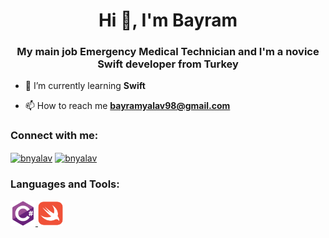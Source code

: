 <h1 align="center">Hi 👋, I'm Bayram</h1>
<h3 align="center">My main job Emergency Medical Technician and I'm a novice Swift developer from Turkey</h3>

- 🌱 I’m currently learning **Swift**

- 📫 How to reach me **bayramyalav98@gmail.com**

<h3 align="left">Connect with me:</h3>
<p align="left">
<a href="https://twitter.com/bnyalav" target="blank"><img align="center" src="https://raw.githubusercontent.com/rahuldkjain/github-profile-readme-generator/master/src/images/icons/Social/twitter.svg" alt="bnyalav" height="30" width="40" /></a>
<a href="https://instagram.com/bnyalav" target="blank"><img align="center" src="https://raw.githubusercontent.com/rahuldkjain/github-profile-readme-generator/master/src/images/icons/Social/instagram.svg" alt="bnyalav" height="30" width="40" /></a>
</p>

<h3 align="left">Languages and Tools:</h3>
<p align="left"> <a href="https://www.w3schools.com/cs/" target="_blank" rel="noreferrer"> <img src="https://raw.githubusercontent.com/devicons/devicon/master/icons/csharp/csharp-original.svg" alt="csharp" width="40" height="40"/> </a> <a href="https://developer.apple.com/swift/" target="_blank" rel="noreferrer"> <img src="https://raw.githubusercontent.com/devicons/devicon/master/icons/swift/swift-original.svg" alt="swift" width="40" height="40"/> </a> </p>
